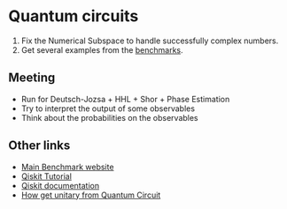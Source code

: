# Quantum circuits

1. Fix the Numerical Subspace to handle successfully complex numbers.
2. Get several examples from the [benchmarks](https://www.cda.cit.tum.de/mqtbench/).

## Meeting

* Run for Deutsch-Jozsa + HHL + Shor + Phase Estimation
* Try to interpret the output of some observables
* Think about the probabilities on the observables

## Other links

* [Main Benchmark website](https://www.cda.cit.tum.de/mqtbench/)
* [Qiskit Tutorial](https://github.com/Qiskit/qiskit-tutorials/blob/master/tutorials/simulators/1_aer_provider.ipynb)
* [Qiskit documentation](https://qiskit.org/documentation/)
* [How get unitary from Quantum Circuit](https://quantumcomputinguk.org/tutorials/how-to-obtain-the-unitary-matrix-of-a-circuit-in-qiskit-with-code)